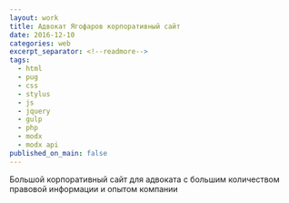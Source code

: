 ```yaml
---
layout: work
title: Адвокат Ягофаров корпоративный сайт
date: 2016-12-10
categories: web
excerpt_separator: <!--readmore-->
tags:
  - html
  - pug
  - css
  - stylus
  - js
  - jquery
  - gulp
  - php
  - modx
  - modx api
published_on_main: false
---
```

Большой корпоративный сайт для адвоката с большим количеством правовой информации и опытом компании

